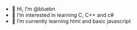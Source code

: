 - 👋 Hi, I’m @bluebn
- 👀 I’m interested in learning C, C++ and c#
- 🌱 I’m currently learning html and basic javascript
